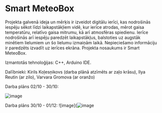 # Smart MeteoBox
Projekta galvenā ideja un mērķis ir izveidot digitālu ierīci, kas nodrošinās iespēju sēkot līdzi laikapstākļiem vidē, kur ierīce atrodas, mērot gaisa temperatūru, relatīvo gaisa mitrumu, kā arī atmosfēras spiedienu. Ierīce nodrošinās arī iespēju paredzēt laikapstākļus, balstoties uz augstāk minētiem lielumiem un šo lielumu izmaiņām laikā. Nepieciešamo informāciju ir paredzēts izvadīt uz ierīces ekrāna.
Projekta nosaukums ir Smart MeteoBox.

Izmantotās tehnoloģijas: C++, Arduino IDE. 

Dalībnieki: Kirils Koļesņikovs (darba plānā atzīmēts ar zaļo krāsu), Ilya Reutin (ar zilo), Varvara Gromova (ar oranžo)

Darba plāns 02/10 - 30/10:

![image](https://github.com/Kiril400/IZV2023PROG/assets/144676503/995b8bcb-9906-4ec4-b1d5-13b84aba8610)

Darba plāns 30/10 - 01/12:
![image](![image](https://github.com/Kiril400/IZV2023PROG/assets/144676168/8571c2a9-f2a9-48cc-a865-c8d1f52f0313)
